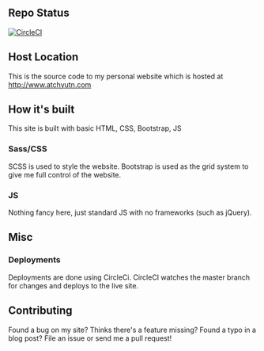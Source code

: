 ## Repo Status
[![CircleCI](https://circleci.com/gh/atchyutn/portfolio-v2/tree/master.svg?style=svg)](https://circleci.com/gh/atchyutn/portfolio-v2/tree/master)

## Host Location

This is the source code to my personal website which is hosted at http://www.atchyutn.com

## How it's built

This site is built with basic HTML, CSS, Bootstrap, JS

### Sass/CSS

SCSS is used to style the website. Bootstrap is used as the grid system to give me full control of the website.

### JS

Nothing fancy here, just standard JS with no frameworks (such as jQuery).

## Misc

### Deployments

Deployments are done using CircleCi. CircleCI watches the master branch for changes and deploys to the live site.

## Contributing

Found a bug on my site? Thinks there's a feature missing? Found a typo in a blog post? File an issue or send me a pull request!
